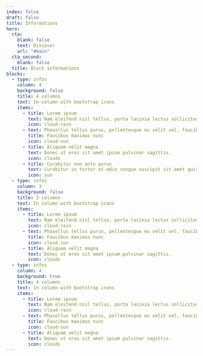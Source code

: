 ```yaml
---
index: false
draft: false
title: Informations
hero:
  cta:
    blank: false
    text: Discover
    url: "#main"
  cta_second:
    blank: false
  title: Block informations
blocks:
  - type: infos
    column: 4
    background: false
    title: 4 columns
    text: In column with bootstrap icons
    items:
      - title: Lorem ipsum
        text: Nam eleifend nisl tellus, porta lacinia lectus sollicitudin non.
        icon: cloud-rain
      - text: Phasellus tellus purus, pellentesque eu velit vel, faucibus maximus nunc
        title: Faucibus maximus nunc
        icon: cloud-sun
      - title: Aliquam velit magna
        text: Donec ut eros sit amet ipsum pulvinar sagittis.
        icon: clouds
      - title: Curabitur non ante purus
        text: Curabitur in tortor et odio congue suscipit sit amet quis purus.
        icon: sun
  - type: infos
    column: 3
    background: false
    title: 3 columns
    text: In column with bootstrap icons
    items:
      - title: Lorem ipsum
        text: Nam eleifend nisl tellus, porta lacinia lectus sollicitudin non.
        icon: cloud-rain
      - text: Phasellus tellus purus, pellentesque eu velit vel, faucibus maximus nunc
        title: Faucibus maximus nunc
        icon: cloud-sun
      - title: Aliquam velit magna
        text: Donec ut eros sit amet ipsum pulvinar sagittis.
        icon: clouds
  - type: infos
    column: 4
    background: true
    title: 4 columns
    text: In column with bootstrap icons
    items:
      - title: Lorem ipsum
        text: Nam eleifend nisl tellus, porta lacinia lectus sollicitudin non.
        icon: cloud-rain
      - text: Phasellus tellus purus, pellentesque eu velit vel, faucibus maximus nunc
        title: Faucibus maximus nunc
        icon: cloud-sun
      - title: Aliquam velit magna
        text: Donec ut eros sit amet ipsum pulvinar sagittis.
        icon: clouds
---
```

